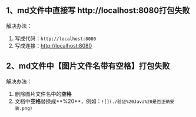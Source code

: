 ## 1、md文件中直接写 http://localhost:8080打包失败

解决办法：
1. 写成代码：`http://localhost:8080`
2. 写成连接：[http://localhost:8080](http://localhost:8080`)

## 2、md文件中【图片文件名带有空格】打包失败

解决办法：
1. 删除图片文件名中的**空格**
2. 文档中**空格**替换成**%20**，例如：`![](./验证%20Java%20是否正确安装.png)`